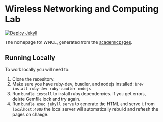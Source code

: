 
# Wireless Networking and Computing Lab


[![Deploy Jekyll](https://github.com/WNCLAB/wnc-lab.com/actions/workflows/jekyll.yml/badge.svg)](https://github.com/WNCLAB/wnc-lab.com/actions/workflows/jekyll.yml)

The homepage for WNCL, generated from the [academicpages](academicpages/academicpages.github.io). 

## Running Locally

To work locally you will need to:

1. Clone the repository.
1. Make sure you have ruby-dev, bundler, and nodejs installed: `brew install ruby-dev ruby-bundler nodejs`
1. Run `bundle install` to install ruby dependencies. If you get errors, delete Gemfile.lock and try again.
1. Run `bundle exec jekyll serve` to generate the HTML and serve it from `localhost:4000` the local server will automatically rebuild and refresh the pages on change.